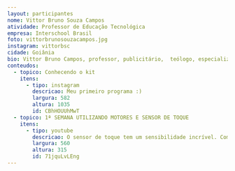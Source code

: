 ```yaml
---
layout: participantes
nome: Vittor Bruno Souza Campos 
atividade: Professor de Educação Tecnológica
empresa: Interschool Brasil
foto: vittorbrunosouzacampos.jpg
instagram: vittorbsc
cidade: Goiânia
bio: Vittor Bruno Campos, professor, publicitário,  teólogo, especializado em Cinema e fotografia, Pós graduado em Tecnologias na Aprendizagem, apaixonando em pessoas e na arte de ensinar! Tem dado aulas de Educação Tecnológica, que reúne diversas competências de novas tecnologias como Informática, cinema, fotografia, Youtube, passando por animação gráfica, programação, chegando até a robótica. Considera sempre que as pessoas e as relações interpessoais são mais importantes que a própria tecnologia!
conteudos:
  - topico: Conhecendo o kit
    itens: 
      - tipo: instagram
        descricao: Meu primeiro programa :)
        largura: 582
        altura: 1035
        id: CBhHOUUhMwT
  - topico: 1ª SEMANA UTILIZANDO MOTORES E SENSOR DE TOQUE
    itens: 
      - tipo: youtube
        descricao: O sensor de toque tem um sensibilidade incrível. Com um leve toque o contanto é detectado. Uma grande novidade do sensor de toque do SPIKE em relação ao sensor do EV3 é que, além das opções pressionado e não pressionado (solto) ele também mede a força da pressão. Os valores variam de 0 a 10 N.
        largura: 560
        altura: 315
        id: 71jquLvLEng
---
```

